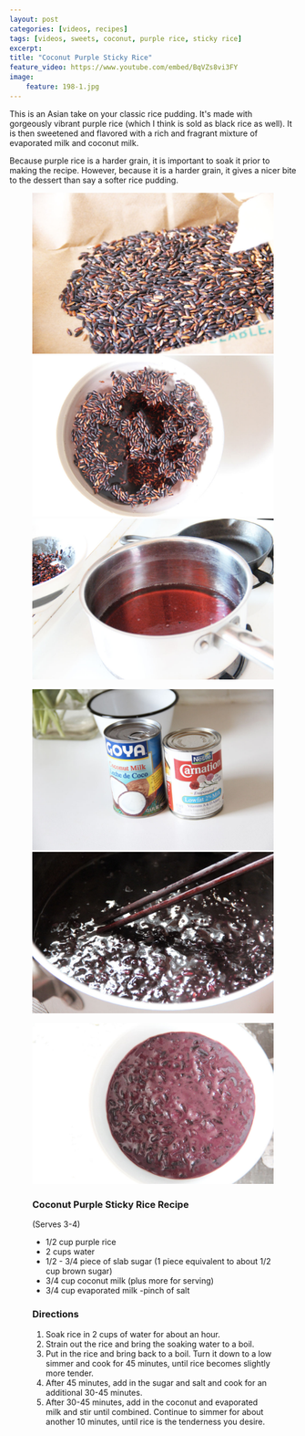 ```yaml
---
layout: post
categories: [videos, recipes]
tags: [videos, sweets, coconut, purple rice, sticky rice]
excerpt: 
title: "Coconut Purple Sticky Rice"
feature_video: https://www.youtube.com/embed/BqVZs8vi3FY
image:
    feature: 198-1.jpg
---
```


This is an Asian take on your classic rice pudding.  It's made with gorgeously vibrant purple rice (which I think is sold as black rice as well).  It is then sweetened and flavored with a rich and fragrant mixture of evaporated milk and coconut milk.

Because purple rice is a harder grain, it is important to soak it prior to making the recipe.  However, because it is a harder grain, it gives a nicer bite to the dessert than say a softer rice pudding.


<figure class="third">
    <img src="/images/198-2.jpg">
    <img src="/images/198-3.jpg">
    <img src="/images/198-4.jpg">
</figure>

<figure class="half">
    <img src="/images/198-5.jpg">
    <img src="/images/198-7.jpg">
</figure>

<figure>
    <img src="/images/198-8.jpg">
</figure>

<figure class="ingredients" markdown="1">

### Coconut Purple Sticky Rice Recipe

(Serves 3-4)
 
- 1/2 cup purple rice
- 2 cups water
- 1/2 - 3/4 piece of slab sugar (1 piece equivalent to about 1/2 cup brown sugar)
- 3/4 cup coconut milk  (plus more for serving)
- 3/4 cup evaporated milk
-pinch of salt

</figure>
<figure class="directions" markdown="1">

### Directions

1. Soak rice in 2 cups of water for about an hour.
2. Strain out the rice and bring the soaking water to a boil.
3. Put in the rice and bring back to a boil.  Turn it down to a low simmer and cook for 45 minutes, until rice becomes slightly more tender.
4. After 45 minutes, add in the sugar and salt and cook for an additional 30-45 minutes.
5. After 30-45 minutes, add in the coconut and evaporated milk and stir until combined.  Continue to simmer for about another 10 minutes, until rice is the tenderness you desire.

</figure>
